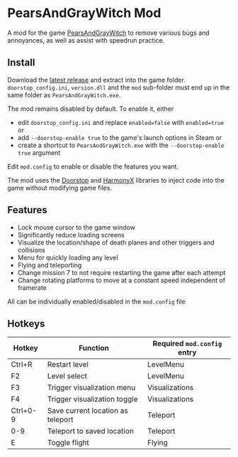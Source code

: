 # PearsAndGrayWitch Mod

A mod for the game [PearsAndGrayWitch] to remove various bugs and annoyances, as well
as assist with speedrun practice.

[PearsAndGrayWitch]: https://store.steampowered.com/app/766700/PearsAndGrayWitch/

## Install

Download the [latest release] and extract into the game folder. `doorstop_config.ini`, `version.dll` and the `mod`
sub-folder must end up in the same folder as `PearsAndGrayWitch.exe`.

The mod remains disabled by default. To enable it, either
- edit `doorstop_config.ini` and replace `enabled=false` with `enabled=true` or
- add `--doorstop-enable true` to the game's launch options in Steam or
- create a shortcut to `PearsAndGrayWitch.exe` with the `--doorstop-enable true` argument

Edit `mod.config` to enable or disable the features you want.

The mod uses the [Doorstop] and [HarmonyX] libraries to inject code into the game without modifying game files.

[latest release]: https://github.com/kalimag/PAGW-Mod/releases
[Doorstop]: https://github.com/NeighTools/UnityDoorstop/
[HarmonyX]: https://github.com/BepInEx/HarmonyX/

## Features

- Lock mouse cursor to the game window
- Significantly reduce loading screens
- Visualize the location/shape of death planes and other triggers and collisions
- Menu for quickly loading any level
- Flying and teleporting
- Change mission 7 to not require restarting the game after each attempt
- Change rotating platforms to move at a constant speed independent of framerate

All can be individually enabled/disabled in the `mod.config` file

## Hotkeys

| Hotkey         | Function                                       | Required `mod.config` entry |
|----------------|------------------------------------------------|-----------------------------|
| Ctrl+R         | Restart level                                  | LevelMenu                   |
| F2             | Level select                                   | LevelMenu                   |
| F3             | Trigger visualization menu                     | Visualizations              |
| F4             | Trigger visualization toggle                   | Visualizations              |
| Ctrl+0-9       | Save current location as teleport              | Teleport                    |
| 0-9            | Teleport to saved location                     | Teleport                    |
| E              | Toggle flight                                  | Flying                      |
